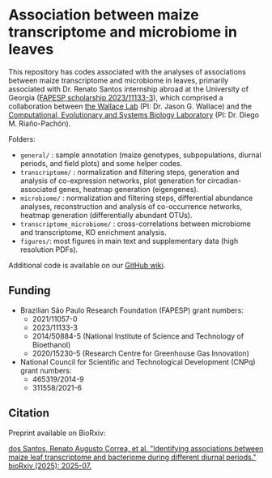 # Association between maize transcriptome and microbiome in leaves

This repository has codes associated with the analyses of associations between maize transcriptome and microbiome in leaves, primarily associated with Dr. Renato Santos internship abroad at the University of Georgia ([FAPESP scholarship 2023/11133-3](https://bv.fapesp.br/en/bolsas/212537/integrating-metataxonomics-and-host-transcriptomics-data-in-maize/)), which comprised a collaboration between [the Wallace Lab](https://wallacelab.uga.edu/) (PI: Dr. Jason G. Wallace) and the [Computational, Evolutionary and Systems Biology Laboratory](https://labbces.cena.usp.br/) (PI: Dr. Diego M. Riaño-Pachón).

Folders:

 * `general/` : sample annotation (maize genotypes, subpopulations, diurnal periods, and field plots) and some helper codes.
 * `transcriptome/` : normalization and filtering steps, generation and analysis of co-expression networks, plot generation for circadian-associated genes, heatmap generation (eigengenes).
 * `microbiome/` : normalization and filtering steps, differential abundance analyses, reconstruction and analysis of co-occurrence networks, heatmap generation (differentially abundant OTUs).
 * `transcriptome_microbiome/` : cross-correlations between microbiome and transcriptome, KO enrichment analysis.
 * `figures/`: most figures in main text and supplementary data (high resolution PDFs).

Additional code is available on our [GitHub wiki](https://github.com/labbces/maize_transcriptome_microbiome_diurnal_periods/wiki).

## Funding

* Brazilian São Paulo Research Foundation (FAPESP) grant numbers:
    * 2021/11057-0
    * 2023/11133-3
    * 2014/50884-5 (National Institute of Science and Technology of Bioethanol)
    * 2020/15230-5 (Research Centre for Greenhouse Gas Innovation)
* National Council for Scientific and Technological Development (CNPq) grant numbers:
    * 465319/2014-9
    * 311558/2021-6

## Citation

Preprint available on BioRxiv:

[dos Santos, Renato Augusto Correa, et al. "Identifying associations between maize leaf transcriptome and bacteriome during different diurnal periods." bioRxiv (2025): 2025-07.](https://www.biorxiv.org/content/10.1101/2025.07.11.664371v1)
